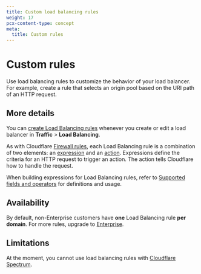 ```yaml
---
title: Custom load balancing rules
weight: 17
pcx-content-type: concept
meta:
  title: Custom rules
---
```


# Custom rules

Use load balancing rules to customize the behavior of your load balancer. For example, create a rule that selects an origin pool based on the URI path of an HTTP request.

## More details

You can [create Load Balancing rules](/load-balancing/create-rules/) whenever you create or edit a load balancer in **Traffic** > **Load Balancing**.

As with Cloudflare [Firewall rules](/firewall/cf-firewall-rules), each Load Balancing rule is a combination of two elements: an [expression](/load-balancing/expressions/) and an [action](/load-balancing/actions/). Expressions define the criteria for an HTTP request to trigger an action. The action tells Cloudflare how to handle the request.

When building expressions for Load Balancing rules, refer to [Supported fields and operators](/load-balancing/reference/) for definitions and usage.

## Availability

By default, non-Enterprise customers have **one** Load Balancing rule **per domain**. For more rules, upgrade to [Enterprise](https://www.cloudflare.com/enterprise/).

## Limitations

At the moment, you cannot use load balancing rules with [Cloudflare Spectrum](/spectrum/about/load-balancer).
